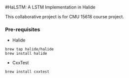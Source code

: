 #HaLSTM: A LSTM Implementation in Halide

This collaborative project is for CMU 15618 course project.

### Pre-requisites

* Halide

```
brew tap halide/halide
brew install halide
```

* CxxTest

```
brew install cxxtest
```